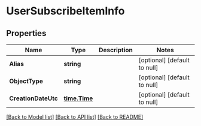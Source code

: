 # UserSubscribeItemInfo

## Properties
Name | Type | Description | Notes
------------ | ------------- | ------------- | -------------
**Alias** | **string** |  | [optional] [default to null]
**ObjectType** | **string** |  | [optional] [default to null]
**CreationDateUtc** | [**time.Time**](time.Time.md) |  | [optional] [default to null]

[[Back to Model list]](../README.md#documentation-for-models) [[Back to API list]](../README.md#documentation-for-api-endpoints) [[Back to README]](../README.md)


